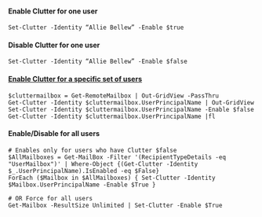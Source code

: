 #### Enable Clutter for one user
    Set-Clutter -Identity “Allie Bellew” -Enable $true

#### Disable Clutter for one user
    Set-Clutter -Identity “Allie Bellew” -Enable $false

#### [Enable Clutter for a specific set of users](https://community.spiceworks.com/how_to/128158-how-to-turn-off-clutter-for-office-365-user-all-users)

    $cluttermailbox = Get-RemoteMailbox | Out-GridView -PassThru 
    Get-Clutter -Identity $cluttermailbox.UserPrincipalName | Out-GridView 
    Set-Clutter -Identity $cluttermailbox.UserPrincipalName -Enable $false 
    Get-Clutter -Identity $cluttermailbox.UserPrincipalName |fl

#### Enable/Disable for all users
    # Enables only for users who have Clutter $false
    $AllMailboxes = Get-MailBox -Filter '(RecipientTypeDetails -eq "UserMailbox")' | Where-Object {(Get-Clutter -Identity $_.UserPrincipalName).IsEnabled -eq $False}
    ForEach ($Mailbox in $AllMailboxes) { Set-Clutter -Identity $Mailbox.UserPrincipalName -Enable $True }

    # OR Force for all users
    Get-Mailbox -ResultSize Unlimited | Set-Clutter -Enable $True
